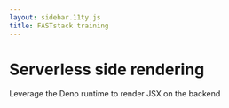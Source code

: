 ```yaml
---
layout: sidebar.11ty.js
title: FASTstack training
---
```


# Serverless side rendering 

Leverage the Deno runtime to render JSX on the backend
